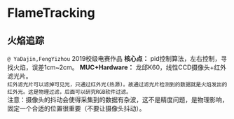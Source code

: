# FlameTracking
## 火焰追踪
`@ YaDajin,FengYizhou`
2019校级电赛作品
**核心点：** pid控制算法，左右控制，寻找火焰，误差1cm~2cm。
**MUC+Hardware：** 龙邱K60，线性CCD摄像头+红外滤光片。  
`红外滤光片可以滤掉可见光，只通过红外光(热源)。故通过滤光片检测到的数据就是火焰发出的红外光。这是物理过滤，后面可以研究RGB软件过滤。`  
注意：摄像头的抖动会使得采集到的数据有杂波，这不是精度问题，是物理影响，固定一个合适的位置很重要（不要让摄像头抖动）。

